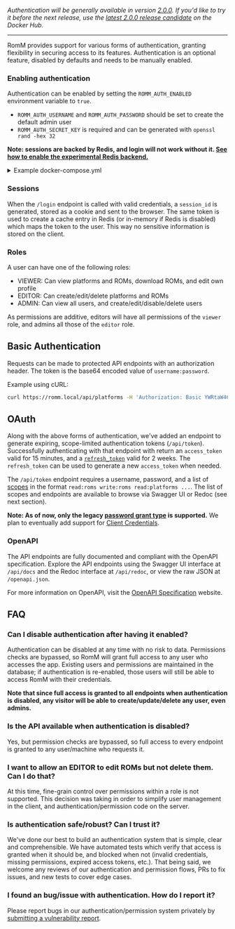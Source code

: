 _Authentication will be generally available in version [2.0.0](https://github.com/zurdi15/romm/releases). If you'd like to try it before the next release, use the [latest 2.0.0 release candidate](https://hub.docker.com/r/zurdi15/romm/tags) on the Docker Hub._

***

RomM provides support for various forms of authentication, granting flexibility in securing access to its features. Authentication is an optional feature, disabled by defaults and needs to be manually enabled.

### Enabling authentication

Authentication can be enabled by setting the `ROMM_AUTH_ENABLED` environment variable to `true`.

- `ROMM_AUTH_USERNAME` and `ROMM_AUTH_PASSWORD` should be set to create the default admin user
- `ROMM_AUTH_SECRET_KEY` is required and can be generated with `openssl rand -hex 32`

**Note: sessions are backed by Redis, and login will not work without it. [See how to enable the experimental Redis backend.](https://github.com/zurdi15/romm/wiki/Experimental-Redis-Cache)**

<details>
  <summary>Example docker-compose.yml</summary>
  
  ```yaml
  version: "3"
  volumes:
    mysql_data:
  services:
    romm:
      image: zurdi15/romm:latest
      container_name: romm
      environment:
        - ROMM_DB_DRIVER=sqlite
        - ROMM_AUTH_ENABLED=true
        - ROMM_AUTH_SECRET_KEY=<secret key> # Generate a key with `openssl rand -hex 32`
        - ROMM_AUTH_USERNAME=admin
        - ROMM_AUTH_PASSWORD=<admin password> # default: admin
        - ENABLE_EXPERIMENTAL_REDIS=true
        - REDIS_HOST=redis
        - REDIS_PORT=6379
        - IGDB_CLIENT_ID=<IGDB client id>
        - IGDB_CLIENT_SECRET=<IGDB client secret>
      volumes:
        - "/path/to/library:/romm/library"
      ports:
        - 80:8080
      depends_on:
        - romm_db
      restart: "unless-stopped"

    redis:
      image: redis:alpine
      container_name: redis
      restart: unless-stopped
      ports:
        - 6379:6379
  ```
</details>

### Sessions

When the `/login` endpoint is called with valid credentials, a `session_id` is generated, stored as a cookie and sent to the browser. The same token is used to create a cache entry in Redis (or in-memory if Redis is disabled) which maps the token to the user. This way no sensitive information is stored on the client.

### Roles

A user can have one of the following roles:

- VIEWER: Can view platforms and ROMs, download ROMs, and edit own profile
- EDITOR: Can create/edit/delete platforms and ROMs
- ADMIN: Can view all users, and create/edit/disable/delete users

As permissions are additive, editors will have all permissions of the `viewer` role, and admins all those of the `editor` role.

## Basic Authentication

Requests can be made to protected API endpoints with an authorization header. The token is the base64 encoded value of `username:password`.

Example using cURL:

```bash
curl https://romm.local/api/platforms -H 'Authorization: Basic YWRtaW46aHVudGVyMg=='
```

## OAuth

Along with the above forms of authentication, we've added an endpoint to generate expiring, scope-limited authentication tokens (`/api/token`). Successfully authenticating with that endpoint with return an `access_token` valid for 15 minutes, and a [`refresh_token`](https://oauth.net/2/grant-types/refresh-token/) valid for 2 weeks. The `refresh_token` can be used to generate a new `access_token` when needed.

The `/api/token` endpoint requires a username, password, and a list of [scopes](https://oauth.net/2/scope/) in the format `read:roms write:roms read:platforms ...`. The list of scopes and endpoints are available to browse via Swagger UI or Redoc (see next section).

**Note: As of now, only the legacy [password grant type](https://oauth.net/2/grant-types/password/) is supported.** We plan to eventually add support for [Client Credentials](https://oauth.net/2/grant-types/client-credentials/).

### OpenAPI

The API endpoints are fully documented and compliant with the OpenAPI specification. Explore the API endpoints using the Swagger UI interface at `/api/docs` and the Redoc interface at `/api/redoc`, or view the raw JSON at `/openapi.json`.

For more information on OpenAPI, visit the [OpenAPI Specification](https://www.openapis.org/) website.

## FAQ

### Can I disable authentication after having it enabled?

Authentication can be disabled at any time with no risk to data. Permissions checks are bypassed, so RomM will grant full access to any user who accesses the app. Existing users and permissions are maintained in the database; if authentication is re-enabled, those users will still be able to access RomM with their credentials.

**Note that since full access is granted to all endpoints when authentication is disabled, any visitor will be able to create/update/delete any user, even admins.**

### Is the API available when authentication is disabled?

Yes, but permission checks are bypassed, so full access to every endpoint is granted to any user/machine who requests it.

### I want to allow an EDITOR to edit ROMs but not delete them. Can I do that?

At this time, fine-grain control over permissions within a role is not supported. This decision was taking in order to simplify user management in the client, and authentication/permission code on the server.

### Is authentication safe/robust? Can I trust it?

We've done our best to build an authentication system that is simple, clear and comprehensible. We have automated tests which verify that access is granted when it should be, and blocked when not (invalid credentials, missing permissions, expired access tokens, etc.). That being said, we welcome any reviews of our authentication and permission flows, PRs to fix issues, and new tests to cover edge cases.

### I found an bug/issue with authentication. How do I report it?

Please report bugs in our authentication/permission system privately by [submitting a vulnerability report](https://github.com/zurdi15/romm/security/advisories/new).